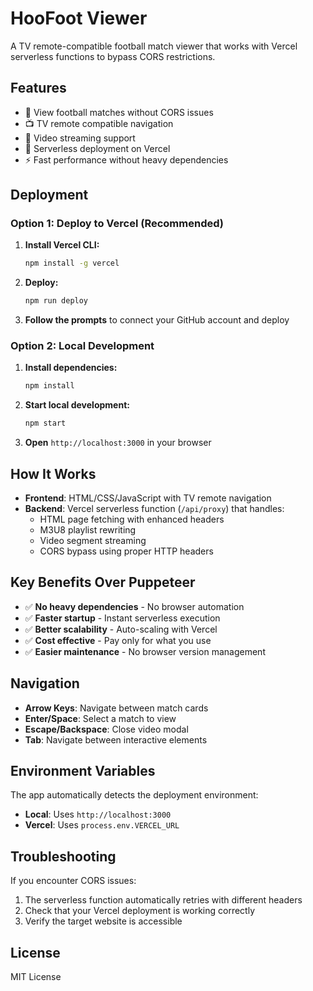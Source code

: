 # HooFoot Viewer

A TV remote-compatible football match viewer that works with Vercel serverless functions to bypass CORS restrictions.

## Features

- 🏈 View football matches without CORS issues
- 📺 TV remote compatible navigation
- 🎥 Video streaming support
- 🚀 Serverless deployment on Vercel
- ⚡ Fast performance without heavy dependencies

## Deployment

### Option 1: Deploy to Vercel (Recommended)

1. **Install Vercel CLI:**
   ```bash
   npm install -g vercel
   ```

2. **Deploy:**
   ```bash
   npm run deploy
   ```

3. **Follow the prompts** to connect your GitHub account and deploy

### Option 2: Local Development

1. **Install dependencies:**
   ```bash
   npm install
   ```

2. **Start local development:**
   ```bash
   npm start
   ```

3. **Open** `http://localhost:3000` in your browser

## How It Works

- **Frontend**: HTML/CSS/JavaScript with TV remote navigation
- **Backend**: Vercel serverless function (`/api/proxy`) that handles:
  - HTML page fetching with enhanced headers
  - M3U8 playlist rewriting
  - Video segment streaming
  - CORS bypass using proper HTTP headers

## Key Benefits Over Puppeteer

- ✅ **No heavy dependencies** - No browser automation
- ✅ **Faster startup** - Instant serverless execution
- ✅ **Better scalability** - Auto-scaling with Vercel
- ✅ **Cost effective** - Pay only for what you use
- ✅ **Easier maintenance** - No browser version management

## Navigation

- **Arrow Keys**: Navigate between match cards
- **Enter/Space**: Select a match to view
- **Escape/Backspace**: Close video modal
- **Tab**: Navigate between interactive elements

## Environment Variables

The app automatically detects the deployment environment:
- **Local**: Uses `http://localhost:3000`
- **Vercel**: Uses `process.env.VERCEL_URL`

## Troubleshooting

If you encounter CORS issues:
1. The serverless function automatically retries with different headers
2. Check that your Vercel deployment is working correctly
3. Verify the target website is accessible

## License

MIT License 